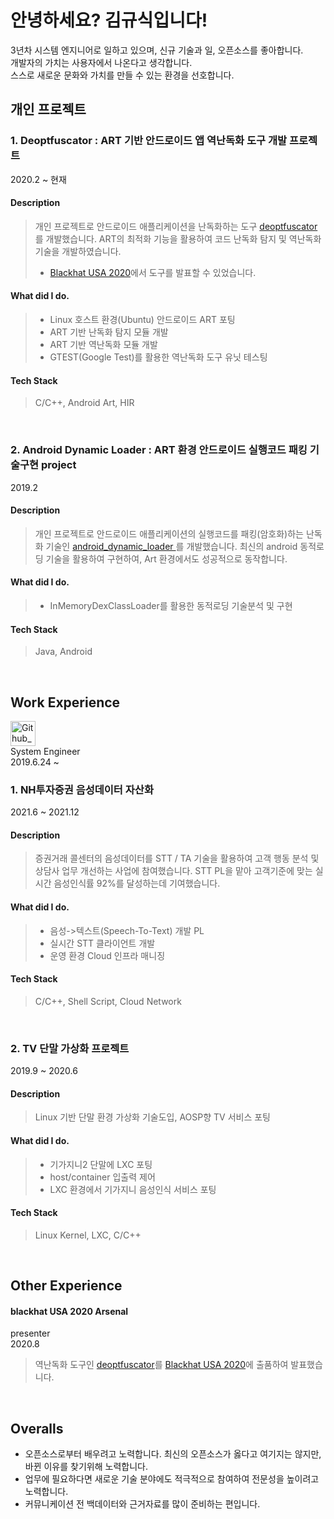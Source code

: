 # 안녕하세요? 김규식입니다!
 3년차 시스템 엔지니어로 일하고 있으며, 신규 기술과 일, 오픈소스를 좋아합니다.  
 개발자의 가치는 사용자에서 나온다고 생각합니다.   
 스스로 새로운 문화와 가치를 만들 수 있는 환경을 선호합니다.

## 개인 프로젝트

### 1. Deoptfuscator : ART 기반 안드로이드 앱 역난독화 도구 개발 프로젝트
2020.2 ~ 현재
#### Description
> 개인 프로젝트로 안드로이드 애플리케이션을 난독화하는 도구 [deoptfuscator](https://github.com/Gyoonus/deoptfuscator)를 개발했습니다. ART의 최적화 기능을 활용하여 코드 난독화 탐지 및 역난독화 기술을 개발하였습니다.  
> * [Blackhat USA 2020](https://www.blackhat.com/us-20/arsenal/schedule/#deoptfuscator-automated-deobfuscation-of-android-bytecode-using-compilation-optimization-19958)에서 도구를 발표할 수 있었습니다.
#### What did I do.
> * Linux 호스트 환경(Ubuntu) 안드로이드 ART 포팅
> * ART 기반 난독화 탐지 모듈 개발
> * ART 기반 역난독화 모듈 개발
> * GTEST(Google Test)를 활용한 역난독화 도구 유닛 테스팅
#### Tech Stack
> C/C++, Android Art, HIR
<br/>

### 2. Android Dynamic Loader : ART 환경 안드로이드 실행코드 패킹 기술구현 project
2019.2
#### Description
 > 개인 프로젝트로 안드로이드 애플리케이션의 실행코드를 패킹(암호화)하는 난독화 기술인 [android_dynamic_loader
](https://github.com/Gyoonus/android_dynamic_loader)를 개발했습니다. 최신의 android 동적로딩 기술을 활용하여 구현하여, Art 환경에서도 성공적으로 동작합니다.
#### What did I do.
> * InMemoryDexClassLoader를 활용한 동적로딩 기술분석 및 구현
#### Tech Stack
> Java, Android
<br/>

## Work Experience
<img src="https://corp.kt.com/images/kt/kt-ci.png" width="40px"  title="Github_Logo"> </img>  
System Engineer  
2019.6.24 ~ 

### 1. NH투자증권 음성데이터 자산화
2021.6 ~ 2021.12
#### Description
> 증권거래 콜센터의 음성데이터를 STT / TA 기술을 활용하여 고객 행동 분석 및 상담사 업무 개선하는 사업에 참여했습니다. STT PL을 맡아 고객기준에 맞는 실시간 음성인식률 92%를 달성하는데 기여했습니다.
#### What did I do.
> * 음성->텍스트(Speech-To-Text) 개발 PL
> * 실시간 STT 클라이언트 개발
> * 운영 환경 Cloud 인프라 매니징
#### Tech Stack
> C/C++, Shell Script, Cloud Network
<br/>

### 2. TV 단말 가상화 프로젝트
2019.9 ~ 2020.6
#### Description
> Linux 기반 단말 환경 가상화 기술도입, AOSP향 TV 서비스 포팅
#### What did I do.
> * 기가지니2 단말에 LXC 포팅
> * host/container 입출력 제어
> * LXC 환경에서 기가지니 음성인식 서비스 포팅
#### Tech Stack
> Linux Kernel, LXC, C/C++
<br/>


## Other Experience
#### blackhat USA 2020 Arsenal 
presenter  
2020.8  
 > 역난독화 도구인 [deoptfuscator](https://github.com/Gyoonus/deoptfuscator)를 [Blackhat USA 2020](https://www.blackhat.com/us-20/arsenal/schedule/#deoptfuscator-automated-deobfuscation-of-android-bytecode-using-compilation-optimization-19958)에 출품하여 발표했습니다.
<br/>

## Overalls
* 오픈소스로부터 배우려고 노력합니다. 최신의 오픈소스가 옳다고 여기지는 않지만, 바뀐 이유를 찾기위해 노력합니다.
* 업무에 필요하다면 새로운 기술 분야에도 적극적으로 참여하여 전문성을 높이려고 노력합니다.
* 커뮤니케이션 전 백데이터와 근거자료를 많이 준비하는 편입니다.
